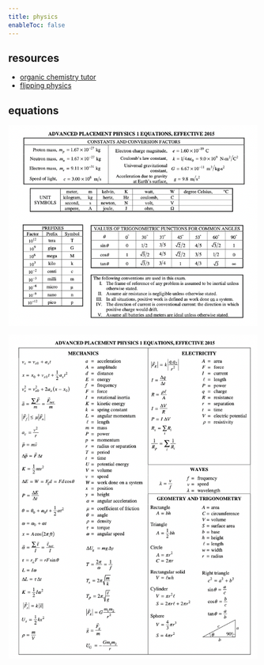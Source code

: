 ```yaml
---
title: physics
enableToc: false
---
```

## resources
- [organic chemistry tutor](https://www.youtube.com/c/TheOrganicChemistryTutor)
- [flipping physics](https://www.flippingphysics.com)

## equations 
![](assets/physics_equations_1.png)

![](assets/physics_equations_2.png)
